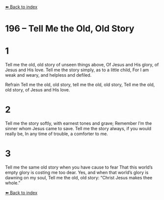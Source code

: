 [⬅️ Back to index](../README.md)

# 196 – Tell Me the Old, Old Story


# 1
Tell me the old, old story of unseen things above,
Of Jesus and His glory, of Jesus and His love.
Tell me the story simply, as to a little child,
For I am weak and weary, and helpless and defiled.

Refrain
Tell me the old, old story, tell me the old, old story,
Tell me the old, old story, of Jesus and His love.

# 2
Tell me the story softly, with earnest tones and grave;
Remember I’m the sinner whom Jesus came to save.
Tell me the story always, if you would really be,
In any time of trouble, a comforter to me.

# 3
Tell me the same old story when you have cause to fear
That this world’s empty glory is costing me too dear.
Yes, and when that world’s glory is dawning on my soul,
Tell me the old, old story: “Christ Jesus makes thee whole.”

[⬅️ Back to index](../README.md)
